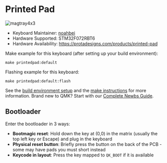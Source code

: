 # Printed Pad

![magtray4x3](https://i.imgur.com/TBpZzIoh.jpeg)

* Keyboard Maintainer: [noahbei](https://github.com/noahbei)
* Hardware Supported: STM32F072RBT6
* Hardware Availability: https://protadesigns.com/products/printed-pad

Make example for this keyboard (after setting up your build environment):

    make printedpad:default

Flashing example for this keyboard:

    make printedpad:default:flash

See the [build environment setup](https://docs.qmk.fm/#/getting_started_build_tools) and the [make instructions](https://docs.qmk.fm/#/getting_started_make_guide) for more information. Brand new to QMK? Start with our [Complete Newbs Guide](https://docs.qmk.fm/#/newbs).

## Bootloader

Enter the bootloader in 3 ways:

* **Bootmagic reset**: Hold down the key at (0,0) in the matrix (usually the top left key or Escape) and plug in the keyboard
* **Physical reset button**: Briefly press the button on the back of the PCB - some may have pads you must short instead
* **Keycode in layout**: Press the key mapped to `QK_BOOT` if it is available
